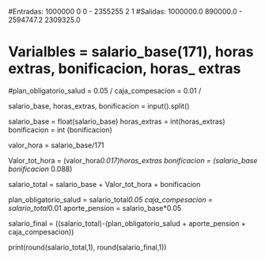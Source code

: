 
#Entradas: 1000000 0 0              -   2355255 2 1
#Salidas: 1000000.0 890000.0        -   2594747.2 2309325.0
# Varialbles = salario_base(171), horas extras, bonificacion, horas_ extras
#plan_obligatorio_salud = 0.05 / caja_compesacion = 0.01 / 

salario_base, horas_extras, bonificacion = input().split()

salario_base = float(salario_base)
horas_extras = int(horas_extras)
bonificacion = int (bonificacion)

valor_hora  = salario_base/171

Valor_tot_hora = (valor_hora*0.017)*horas_extras
bonificacion = (salario_base* bonificacion* 0.088) 

salario_total = salario_base + Valor_tot_hora + bonificacion

plan_obligatorio_salud = salario_total*0.05
caja_compesacion = salario_total*0.01
aporte_pension = salario_base*0.05 

salario_final = ((salario_total)-(plan_obligatorio_salud + aporte_pension + caja_compesacion))

print(round(salario_total,1), round(salario_final,1))
